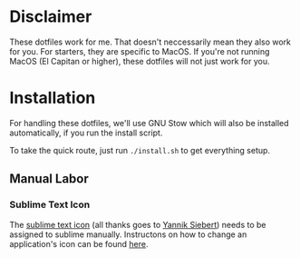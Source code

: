 # Disclaimer

These dotfiles work for me. That doesn't neccessarily mean they also work for you. For starters, they are specific to MacOS. If you're not running MacOS (El Capitan or higher), these dotfiles will not just work for you.

# Installation

For handling these dotfiles, we'll use GNU Stow which will also be installed automatically, if you run the install script.

To take the quick route, just run `./install.sh` to get everything setup.

## Manual Labor

### Sublime Text Icon

The [sublime text icon](sublime/icon.icns) (all thanks goes to [Yannik Siebert](https://dribbble.com/shots/1827488-Final-Sublime-Text-Replacement-Icon)) needs to be assigned to sublime manually. Instructons on how to change an application's icon can be found [here](http://www.macworld.co.uk/how-to/mac-software/how-change-os-x-yosemites-icons-3597494/).
